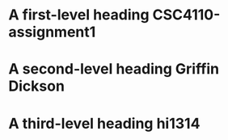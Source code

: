 # A first-level heading CSC4110-assignment1
# A second-level heading Griffin Dickson
# A third-level heading hi1314
